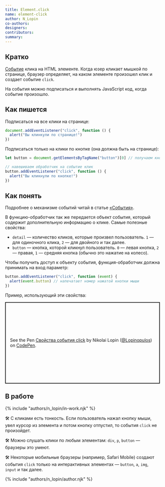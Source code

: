 ```yaml
---
title: Element.click
name: element-click
author: N_Lopin
co-authors:
designers:
contributors:
summary:
---
```


## Кратко

[Событие](/posts/js/doka/events/) клика на HTML элементе. Когда юзер кликает мышкой по странице, браузер определяет, на каком элементе произошел клик и создает событие `click`.

На события можно подписаться и выполнять JavaScript код, когда событие произошло.

## Как пишется

Подписаться на все клики на странице:

```jsx
document.addEventListener("click", function () {
  alert("Вы клинкули по странице!")
})
```

Подписаться только на клики по кнопке (она должна быть на странице):

```jsx
let button = document.getElementsByTagName("button")[0] // получаем кнопку

// навешиваем обработчик на событие клик
button.addEventListener("click", function () {
  alert("Вы кликнули по кнопке!")
})
```

## Как понять

Подробнее о механизме событий читай в статье [«События»](/posts/js/doka/events/).

В функцию-обработчик так же передается объект события, который содержит дополнительную информацию о клике. Самые полезные свойства:

- `detail` — количество кликов, которые произвел пользователь. `1` — для одиночного клика, `2` — для двойного и так далее.
- `button` — кнопка, которой кликнул пользователь. `0` — левая кнопка, `2` — правая, `1` — средняя кнопка (обычно это нажатие на колесо).

Чтобы получить доступ к объекту события, функция-обработчик должна принимать на вход параметр:

```jsx
button.addEventListener("click", function (event) {
  alert(event.button) // напечатает номер нажатой кнопки мыши
})
```

Пример, использующий эти свойства:

<p class="codepen" data-height="265" data-theme-id="light" data-default-tab="js,result" data-user="Lopinopulos" data-slug-hash="gJZxeK" style="height: 265px; box-sizing: border-box; display: flex; align-items: center; justify-content: center; border: 2px solid; margin: 1em 0; padding: 1em;" data-pen-title="Свойства события click">
  <span>See the Pen <a href="https://codepen.io/Lopinopulos/pen/gJZxeK">
  Свойства события click</a> by Nikolai Lopin (<a href="https://codepen.io/Lopinopulos">@Lopinopulos</a>)
  on <a href="https://codepen.io">CodePen</a>.</span>
</p>
<script async src="https://static.codepen.io/assets/embed/ei.js"></script>

## В работе

{% include "authors/n_lopin/in-work.njk" %}

🛠 С кликами есть тонкость. Если пользователь нажал кнопку мыши, увел курсор из элемента и потом кнопку отпустил, то события `click` не произойдет.

🛠 Можно слушать клики по любым элементам: `div`, `p`, `button` — браузеры это умеют.

🛠 Некоторые мобильные браузеры (например, Safari Mobile) создают события `click` только на интерактивных элементах — `button`, `a`, `img`, `input` и так далее.

{% include "authors/n_lopin/author.njk" %}
